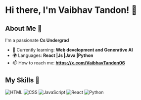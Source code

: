 # Hi there, I'm Vaibhav Tandon! 👋


## About Me 🚀

I'm a passionate **Cs Undergrad**
- 🌱 Currently learning: **Web development and Generative AI**
- 🌍 Languages: **React |Js |Java |Python**
- 📫 How to reach me: **https://x.com/VaibhavTandon06**

## My Skills 🧠

![HTML](https://img.shields.io/badge/-HTML-E34F26?style=flat-square&logo=html5&logoColor=white)
![CSS](https://img.shields.io/badge/-CSS-1572B6?style=flat-square&logo=css3&logoColor=white)
![JavaScript](https://img.shields.io/badge/-JavaScript-F7DF1E?style=flat-square&logo=javascript&logoColor=black)
![React](https://img.shields.io/badge/-React-61DAFB?style=flat-square&logo=react&logoColor=black)
![Python](https://img.shields.io/badge/Python-FFD43B?style=for-the-badge&logo=python&logoColor=blue)



